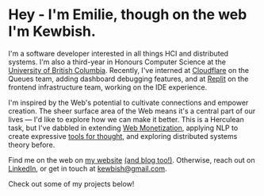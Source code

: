 # Hey - I'm Emilie, though on the web I'm Kewbish.

I'm a software developer interested in all things HCI and distributed systems. I'm also a third-year in Honours Computer Science at the [University of British Columbia](https://ubc.ca). Recently, I've interned at [Cloudflare](https://cloudflare.com) on the Queues team, adding dashboard debugging features, and at [Replit](https://repl.it) on the frontend infrastructure team, working on the IDE experience.

I'm inspired by the Web's potential to cultivate connections and empower creation. The sheer surface area of the Web means it's a central part of our lives — I'd like to explore how we can make it better. This is a Herculean task, but I've dabbled in extending [Web Monetization](https://webmonetization.org/), applying NLP to create expressive [tools for thought](https://numinous.productions/ttft/), and exploring distributed systems theory before.

Find me on the web on [my website](https://kewbi.sh/) [(and blog too!)](https://kewbi.sh/blog/). Otherwise, reach out on [LinkedIn](https://www.linkedin.com/in/emilie-ma-kewbish/), or get in touch at [kewbish@gmail.com](mailto:kewbish@gmail.com).

Check out some of my projects below!
